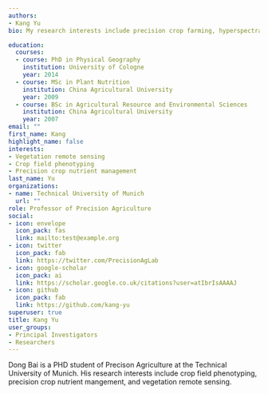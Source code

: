 ```yaml
---
authors:
- Kang Yu
bio: My research interests include precision crop farming, hyperspectral remote sensing, and AI in agriculture.

education:
  courses:
  - course: PhD in Physical Geography
    institution: University of Cologne
    year: 2014
  - course: MSc in Plant Nutrition
    institution: China Agricultural University
    year: 2009
  - course: BSc in Agricultural Resource and Environmental Sciences
    institution: China Agricultural University
    year: 2007
email: ""
first_name: Kang
highlight_name: false
interests:
- Vegetation remote sensing
- Crop field phenotyping
- Precision crop nutrient management
last_name: Yu
organizations:
- name: Technical University of Munich
  url: ""
role: Professor of Precision Agriculture
social:
- icon: envelope
  icon_pack: fas
  link: mailto:test@example.org
- icon: twitter
  icon_pack: fab
  link: https://twitter.com/PrecisionAgLab
- icon: google-scholar
  icon_pack: ai
  link: https://scholar.google.co.uk/citations?user=atIbrIsAAAAJ
- icon: github
  icon_pack: fab
  link: https://github.com/kang-yu
superuser: true
title: Kang Yu
user_groups:
- Principal Investigators
- Researchers
---
```


Dong Bai is a PHD student of Precison Agriculture at the Technical University of Munich. His research interests include crop field phenotyping, precision crop nutrient mangement, and vegetation remote sensing.
